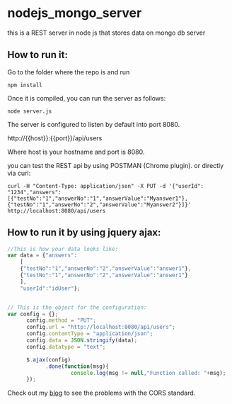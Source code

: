 # nodejs_mongo_server
this is a REST server in node js  that stores data on mongo db server

How to run it:
-----------------
Go to the folder where the repo is and run
```Shell
npm install
```

Once it is compiled, you can run the server as follows:


```Shell
node server.js
```
The server is configured to listen by default into port 8080.

http://{{host}}:{{port}}/api/users

Where host is your hostname and port is 8080.

you can test the REST api by using POSTMAN (Chrome plugin).
or directly via curl:

```Shell
curl -H "Content-Type: application/json" -X PUT -d '{"userId": "1234","answers": [{"testNo":"1","answerNo":"1","answerValue":"Myanswer1"},{"testNo":"1","answerNo":"2","answerValue":"Myanswer2"}]}' http://localhost:8080/api/users
```
How to run it by using jquery ajax:
-------------------------------------

```Javascript
//This is how your data looks like:
var data = {"answers": 
	[
	{"testNo":"1","answerNo":"2","answerValue":"answer1"},
	{"testNo":"1","answerNo":"2","answerValue":"answer1"}
	],
	"userId":"idUser"};


// This is the object for the configuration:
var config = {};
	  config.method = "PUT";
	  config.url = "http://localhost:8080/api/users";
	  config.contentType = "application/json";
	  config.data = JSON.stringify(data);
	  config.datatype = "text";

	  $.ajax(config)
			.done(function(msg){
					console.log(msg != null,"Function called: "+msg);
	  });

```

Check out my [blog](http://jpons.es/2015/08/26/problems-when-…avascript-cors/ ) to see the problems with the CORS standard.
